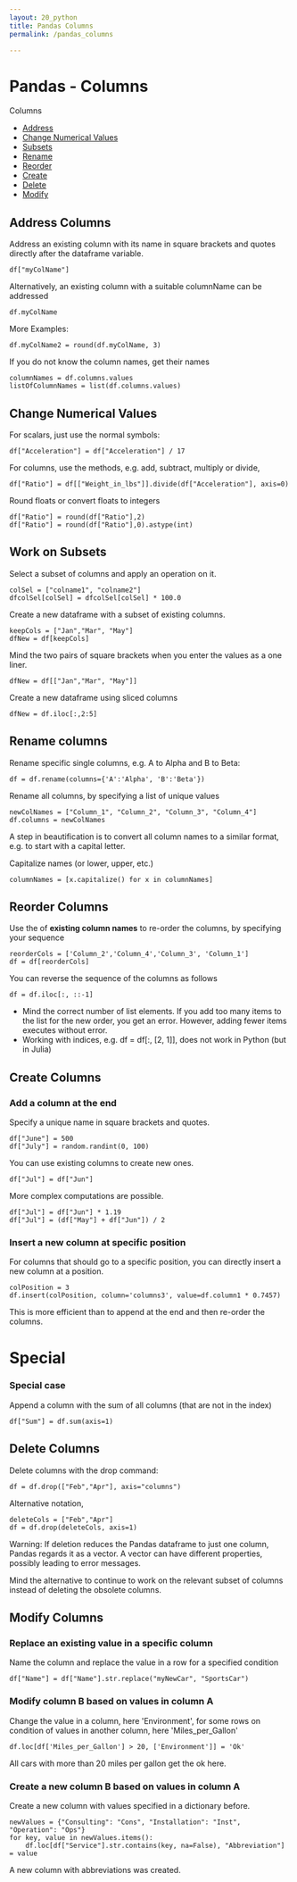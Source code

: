 ```yaml
---
layout: 20_python
title: Pandas Columns
permalink: /pandas_columns

---
```


# Pandas - Columns

Columns

- [Address](#address-columns)
- [Change Numerical Values](#change-numerical-values)
- [Subsets](#work-on-subsets)
- [Rename](#rename-columns)
- [Reorder](#reorder-columns)
- [Create](#create-columns)
- [Delete](#delete-columns)
- [Modify](#modify-columns)


## Address Columns

Address an existing column with its name in square brackets and quotes directly after the dataframe variable.

>
    df["myColName"]

Alternatively, an existing column with a suitable columnName can be addressed 
>
    df.myColName

More Examples:

>
    df.myColName2 = round(df.myColName, 3)


If you do not know the column names, get their names

>
    columnNames = df.columns.values
    listOfColumnNames = list(df.columns.values)

## Change Numerical Values

For scalars, just use the normal symbols: 

>
    df["Acceleration"] = df["Acceleration"] / 17

For columns, use the methods, e.g. add, subtract, multiply or divide, 

>
    df["Ratio"] = df[["Weight_in_lbs"]].divide(df["Acceleration"], axis=0)    


Round floats or convert floats to integers
>
    df["Ratio"] = round(df["Ratio"],2)
    df["Ratio"] = round(df["Ratio"],0).astype(int)  

    
## Work on Subsets

Select a subset of columns and apply an operation on it. 

>
    colSel = ["colname1", "colname2"]
    dfcolSel[colSel] = dfcolSel[colSel] * 100.0    

Create a new dataframe with a subset of existing columns.

>
    keepCols = ["Jan","Mar", "May"]
    dfNew = df[keepCols]

Mind the two pairs of square brackets when you enter the values as a one liner.
>
    dfNew = df[["Jan","Mar", "May"]]

Create a new dataframe using sliced columns
>
    dfNew = df.iloc[:,2:5]


## Rename columns


Rename specific single columns, e.g. A to Alpha and B to Beta:

>
    df = df.rename(columns={'A':'Alpha', 'B':'Beta'})


Rename all columns, by specifying a list of unique values

>
    newColNames = ["Column_1", "Column_2", "Column_3", "Column_4"]
    df.columns = newColNames    


A step in beautification is to convert all column names to a similar format, e.g. to start with a capital letter.

Capitalize names (or lower, upper, etc.)
>
    columnNames = [x.capitalize() for x in columnNames]    


## Reorder Columns

Use the of **existing column names** to re-order the columns, by specifying your sequence
>
    reorderCols = ['Column_2','Column_4','Column_3', 'Column_1']
    df = df[reorderCols]

You can reverse the sequence of the columns as follows
>
    df = df.iloc[:, ::-1]


- Mind the correct number of list elements. If you add too many items to the list for the new order, you get an error. However, adding fewer items executes without error.
- Working with indices, e.g.  df = df[:, [2, 1]], does not work in Python (but in Julia)

## Create Columns

### Add a column at the end

Specify a unique name in square brackets and quotes.

>
    df["June"] = 500
    df["July"] = random.randint(0, 100)

You can use existing columns to create new ones. 
>
    df["Jul"] = df["Jun"]

More complex computations are possible.

>
    df["Jul"] = df["Jun"] * 1.19
    df["Jul"] = (df["May"] + df["Jun"]) / 2

### Insert a new column at specific position

For columns that should go to a specific position, you can directly insert a new column at a position.

>
    colPosition = 3
    df.insert(colPosition, column='columns3', value=df.column1 * 0.7457)

This is more efficient than to append at the end and then re-order the columns.


# Special 
### Special case

Append a column with the sum of all columns (that are not in the index)
>
    df["Sum"] = df.sum(axis=1)  


## Delete Columns


Delete columns with the drop command:

>
    df = df.drop(["Feb","Apr"], axis="columns")

Alternative notation,

> 
    deleteCols = ["Feb","Apr"]
    df = df.drop(deleteCols, axis=1)


Warning: If deletion reduces the Pandas dataframe to just one column, Pandas regards it as a vector. A vector can have different properties, possibly leading to error messages.

Mind the alternative to continue to work on the relevant subset of columns instead of deleting the obsolete columns.


## Modify Columns

### Replace an existing value in a specific column

Name the column and replace the value in a row for a specified condition

>
    df["Name"] = df["Name"].str.replace("myNewCar", "SportsCar")


### Modify column B based on values in column A

Change the value in a column, here 'Environment', for some rows on condition of values in another column, here 'Miles_per_Gallon' 

> 
    df.loc[df['Miles_per_Gallon'] > 20, ['Environment']] = 'Ok'


All cars with more than 20 miles per gallon get the ok here.

### Create a new column B based on values in column A

Create a new column with values specified in a dictionary before.

>
    newValues = {"Consulting": "Cons", "Installation": "Inst", "Operation": "Ops"}
    for key, value in newValues.items():
        df.loc[df["Service"].str.contains(key, na=False), "Abbreviation"] = value

A new column with abbreviations was created.

